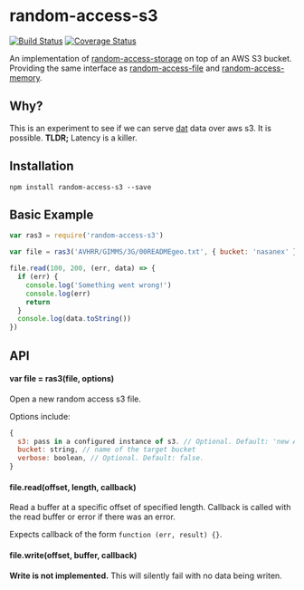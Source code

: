 # random-access-s3
[![Build Status](https://travis-ci.org/random-access-storage/random-access-s3.svg?branch=master)](https://travis-ci.org/random-access-storage/random-access-s3) [![Coverage Status](https://coveralls.io/repos/github/random-access-storage/random-access-s3/badge.svg?branch=master)](https://coveralls.io/github/random-access-storage/random-access-s3?branch=master)

An implementation of [random-access-storage](https://www.npmjs.com/package/random-access-storage) on top of an AWS S3 bucket.
Providing the same interface as [random-access-file](https://www.npmjs.com/package/random-access-file) and [random-access-memory](https://www.npmjs.com/package/random-access-memory).

## Why?

This is an experiment to see if we can serve [dat](http://datproject.org) data over aws s3. It is possible.
**TLDR;**  Latency is a killer.

## Installation

```
npm install random-access-s3 --save
```

## Basic Example

```js
var ras3 = require('random-access-s3')

var file = ras3('AVHRR/GIMMS/3G/00READMEgeo.txt', { bucket: 'nasanex' })

file.read(100, 200, (err, data) => {
  if (err) {
    console.log('Something went wrong!')
    console.log(err)
    return
  }
  console.log(data.toString())
})
```

## API

#### var file = ras3(file, options)

Open a new random access s3 file.

Options include:
```js
{
  s3: pass in a configured instance of s3. // Optional. Default: 'new AWS.S3()'
  bucket: string, // name of the target bucket
  verbose: boolean, // Optional. Default: false.
}
```

#### file.read(offset, length, callback)

Read a buffer at a specific offset of specified length. Callback is called with the read buffer or error if there was an error.

Expects callback of the form `function (err, result) {}`.

#### file.write(offset, buffer, callback)

**Write is not implemented.** This will silently fail with no data being writen.
